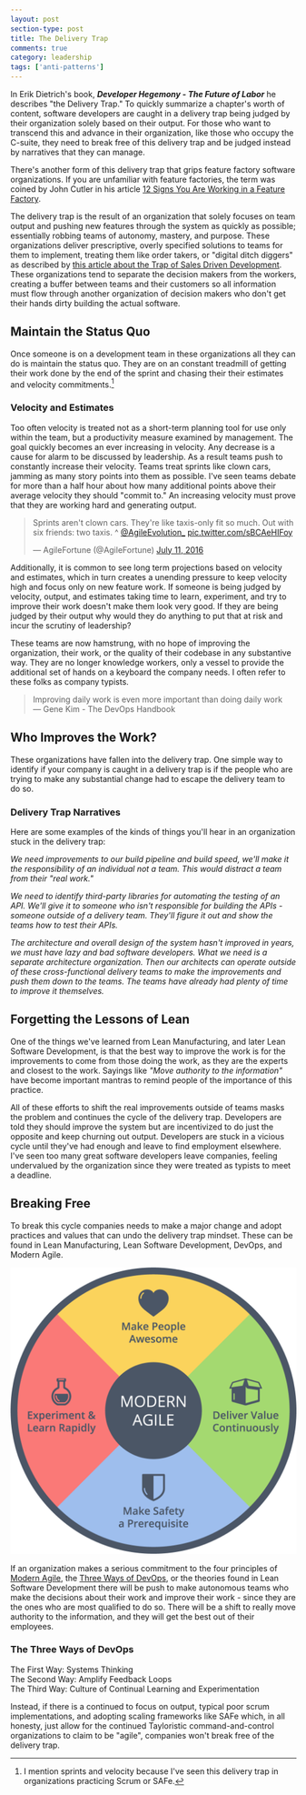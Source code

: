 ```yaml
---
layout: post
section-type: post
title: The Delivery Trap 
comments: true
category: leadership
tags: ['anti-patterns']
---
```


In Erik Dietrich's book, **_Developer Hegemony - The Future of Labor_** he describes "the Delivery Trap." To quickly summarize a chapter's worth of content, software developers are caught in a delivery trap being judged by their organization solely based on their output. For those who want to transcend this and advance in their organization, like those who occupy the C-suite, they need to break free of this delivery trap and be judged instead by narratives that they can manage.

There's another form of this delivery trap that grips feature factory software organizations. If you are unfamiliar with feature factories, the term was coined by John Cutler in his article [12 Signs You Are Working in a Feature Factory](https://hackernoon.com/12-signs-youre-working-in-a-feature-factory-44a5b938d6a2?gi=b76e5477fd11).

The delivery trap is the result of an organization that solely focuses on team output and pushing new features through the system as quickly as possible; essentially robbing teams of autonomy, mastery, and purpose. These organizations deliver prescriptive, overly specified solutions to teams for them to implement, treating them like order takers, or "digital ditch diggers" as described by [this article about the Trap of Sales Driven Development](https://hackernoon.com/the-trap-of-sales-driven-development-89e16c5e292f). These organizations tend to separate the decision makers from the workers, creating a buffer between teams and their customers so all information must flow through another organization of decision makers who don't get their hands dirty building the actual software.

## Maintain the Status Quo
Once someone is on a development team in these organizations all they can do is maintain the status quo. They are on an constant treadmill of getting their work done by the end of the sprint and chasing their their estimates and velocity commitments.[^1]

### Velocity and Estimates
Too often velocity is treated not as a short-term planning tool for use only within the team, but a productivity measure examined by management. The goal quickly becomes an ever increasing in velocity. Any decrease is a cause for alarm to be discussed by leadership. As a result teams push to constantly increase their velocity. Teams treat sprints like clown cars, jamming as many story points into them as possible. I've seen teams debate for more than a half hour about how many additional points above their average velocity they should "commit to." An increasing velocity must prove that they are working hard and generating output.

<blockquote class="twitter-tweet"><p lang="en" dir="ltr">Sprints aren&#39;t clown cars. They&#39;re like taxis-only fit so much. Out with six friends: two taxis. ^ <a href="https://twitter.com/AgileEvolution_?ref_src=twsrc%5Etfw">@AgileEvolution_</a> <a href="https://t.co/sBCAeHIFoy">pic.twitter.com/sBCAeHIFoy</a></p>&mdash; AgileFortune (@AgileFortune) <a href="https://twitter.com/AgileFortune/status/752552139935903746?ref_src=twsrc%5Etfw">July 11, 2016</a></blockquote> <script async src="https://platform.twitter.com/widgets.js" charset="utf-8"></script>

Additionally, it is common to see long term projections based on velocity and estimates, which in turn creates a unending pressure to keep velocity high and focus only on new feature work. If someone is being judged by velocity, output, and estimates taking time to learn, experiment, and try to improve their work doesn't make them look very good. If they are being judged by their output why would they do anything to put that at risk and incur the scrutiny of leadership?

These teams are now hamstrung, with no hope of improving the organization, their work, or the quality of their codebase in any substantive way. They are no longer knowledge workers, only a vessel to provide the additional set of hands on a keyboard the company needs. I often refer to these folks as company typists. 

> Improving daily work is even more important than doing daily work  
> &mdash; Gene Kim - The DevOps Handbook


## Who Improves the Work?

These organizations have fallen into the delivery trap. One simple way to identify if your company is caught in a delivery trap is if the people who are trying to make any substantial change had to escape the delivery team to do so.

### Delivery Trap Narratives

Here are some examples of the kinds of things you'll hear in an organization stuck in the delivery trap:

_We need improvements to our build pipeline and build speed, we'll make it the responsibility of an individual not a team. This would distract a team from their "real work."_   

_We need to identify third-party libraries for automating the testing of an API. We'll give it to someone who isn't responsible for building the APIs - someone outside of a delivery team. They'll figure it out and show the teams how to test their APIs._

_The architecture and overall design of the system hasn't improved in years, we must have lazy and bad software developers. What we need is a separate architecture organization. Then our architects can operate outside of these cross-functional delivery teams to make the improvements and push them down to the teams. The teams have already had plenty of time to improve it themselves._

## Forgetting the Lessons of Lean
One of the things we've learned from Lean Manufacturing, and later Lean Software Development, is that the best way to improve the work is for the improvements to come from those doing the work, as they are the experts and closest to the work. Sayings like _"Move authority to the information"_ have become important mantras to remind people of the importance of this practice.

All of these efforts to shift the real improvements outside of teams masks the problem and continues the cycle of the delivery trap. Developers are told they should improve the system but are incentivized to do just the opposite and keep churning out output. Developers are stuck in a vicious cycle until they've had enough and leave to find employment elsewhere. I've seen too many great software developers leave companies, feeling undervalued by the organization since they were treated as typists to meet a deadline. 

## Breaking Free

To break this cycle companies needs to make a major change and adopt practices and values that can undo the delivery trap mindset. These can be found in Lean Manufacturing, Lean Software Development, DevOps, and Modern Agile.

<img src="/img/modern-agile-wheel.png" alt="Modern Agile Values Wheel" class="img-responsive" />

If an organization makes a serious commitment to the four principles of [Modern Agile](http://modernagile.org/), the [Three Ways of DevOps](https://itrevolution.com/the-three-ways-principles-underpinning-devops/), or the theories found in Lean Software Development there will be push to make autonomous teams who make the decisions about their work and improve their work - since they are the ones who are most qualified to do so. There will be a shift to really move authority to the information, and they will get the best out of their employees.

<div class="well">
<h3>The Three Ways of DevOps</h3>
The First Way: Systems Thinking<br/>
The Second Way: Amplify Feedback Loops<br/>
The Third Way: Culture of Continual Learning and Experimentation<br/>
</div>

Instead, if there is a continued to focus on output, typical poor scrum implementations, and adopting scaling frameworks like SAFe which, in all honesty, just allow for the continued Tayloristic command-and-control organizations to claim to be "agile", companies won't break free of the delivery trap.

[^1]: I mention sprints and velocity because I've seen this delivery trap in organizations practicing Scrum or SAFe.